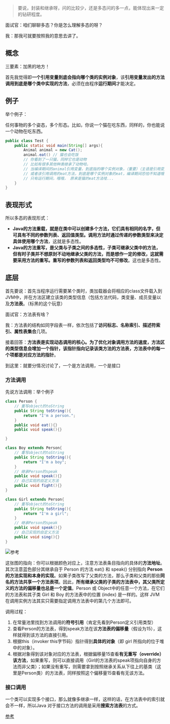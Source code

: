 > 要说，封装和继承呀，问的比较少，还是多态问的多一点，能体现出来一定的钻研程度。

面试官：咱们聊聊多态？你是怎么理解多态的呀？

我：那我可就要按照我的意思去讲了。

## 概念

三要素：加黑的地方！

首先我觉得即**一个引用变量到底会指向哪个类的实例对象**，该**引用变量发出的方法调用到底是哪个类中实现的方法**，必须在由程序**运行期间**才能决定。



## 例子

举个例子：

任何事物的多个姿态，多个形态。比如，你说一个猫在吃东西，同样的，你也能说一个动物在吃东西。

```java
public class Test {
    public static void main(String[] args){
        Animal animal = new Cat();
        animal.eat() // 猫也会吃饭
        // 你看到了一只猫，同样它也是动物
        // 比如有很多其他种类继承了动物哈，
        // 当编译期间的animal引用变量，到底指的哪个实例对象，（重要）（主语是引用变量）
        // 或者该引用调用的eat方法，到底是哪个实例对象的eat，编译期间恐怕不知道哦（主语是引用变量）
        // 只有运行期间，哦哦， 原来是猫的eat方法哇...
    }
}
```

## 表现形式

所以多态的表现形式：

- **Java的方法重载，就是在类中可以创建多个方法，它们具有相同的名字，但可具有不同的参数列表、返回值类型。调用方法时通过传递的参数类型来决定具体使用哪个方法**，这就是多态性。
- **Java的方法重写，是父类与子类之间的多态性，子类可继承父类中的方法，但有时子类并不想原封不动地继承父类的方法，而是想作一定的修改，这就需要采用方法的重写。重写的参数列表和返回类型均不可修改**。这也是多态性。

## 底层

首先要说：首先当程序运行需要某个类时，类加载器会将相应的class文件载入到JVM中，并在方法区建立该类的类型信息（包括方法代码，类变量、成员变量以及**方法表**。（标黑的这个玩意）



面试官：方法表有啥？

我：方法表的结构如同字段表一样，依次包括了**访问标志、名称索引、描述符索引、属性表集合**几项。

接着回答：**方法表是实现动态调用的核心。为了优化对象调用方法的速度，方法区的类型信息会增加一个指针，该指针指向记录该类方法的方法表，方法表中的每一个项都是对应方法的指针**。

到这里：就要分情况讨论了，一个是方法调用，一个是接口

### 方法调用

先说方法调用：举个例子

```java
class Person {
    // 重写object的toString
    public String toString(){
        return "I'm a person.";
    }
    public void eat(){}
    public void speak(){}

}

class Boy extends Person{
    // 重写object的toString
    public String toString(){
        return "I'm a boy";
    }
    // 继承Person的speak
    public void speak(){}
    // 自己实现的自定义方法
    public void fight(){}
}

class Girl extends Person{
    // 重写object的toString
    public String toString(){
        return "I'm a girl";
    }
    // 继承Person的speak
    public void speak(){}
    // 自己实现的自定义方法
    public void sing(){}
}
```

![参考](https://imgkr.cn-bj.ufileos.com/aba89335-fb8c-44b8-84ea-ff6a0bfa9548.png)

这张图的指向：你可以根据颜色对应上，注意方法表条目指向的具体的**方法地址**。其次注意蓝色部分其继承自于 Person 的方法 eat() 和 speak() 分别指向 **Person 的方法实现和本身的实现**。如果子类改写了父类的方法，那么子类和父类的那些**同名的方法共享一个方法表项**。因此，**所有继承父类的子类的方法表中，其父类所定义的方法的偏移量也总是一个定值**。Person 或 Object中的任意一个方法，在它们的方法表和其子类 Girl 和 Boy 的方法表中的位置 (index) 是一样的。这样 JVM 在调用实例方法其实只需要指定调用方法表中的第几个方法即可。



调用过程：

1. 在常量池里找到方法调用的**符号引用**（肯定先看到Person定义引用类型） 
2. 查看Person的方法表，得到speak方法在该**方法表的偏移量**（假设为15），这样就得到该方法的直接引用。 
3. 根据this（invoker this字节码）指针得到**具体的对象**（即 girl 所指向的位于堆中的对象）。
4. 根据对象得到该对象对应的方法表，根据偏移量15查看**有无重写（override）该方法**，如果重写，则可以直接调用（Girl的方法表的speak项指向自身的方法而非父类）；如果没有重写，则需要拿到按照继承关系从下往上的基类（这里是Person类）的方法表，同样按照这个偏移量15查看有无该方法。



### 接口调用

一个类可以实现多个接口，那么就像多继承一样，这样的话，在方法表中的索引就会不一样，所以Java 对于接口方法的调用是采用**搜索方法表**的方式。[]()


[参考](https://blog.csdn.net/huangrunqing/article/details/51996424)